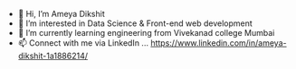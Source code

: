 - 👋 Hi, I’m Ameya Dikshit
- 👀 I’m interested in Data Science & Front-end web development
- 🌱 I’m currently learning engineering from Vivekanad college Mumbai
- 📫 Connect with me via LinkedIn ... https://www.linkedin.com/in/ameya-dikshit-1a1886214/
 
<!---
AAD-27/AAD-27 is a ✨ special ✨ repository because its `README.md` (this file) appears on your GitHub profile.
You can click the Preview link to take a look at your changes.
--->
